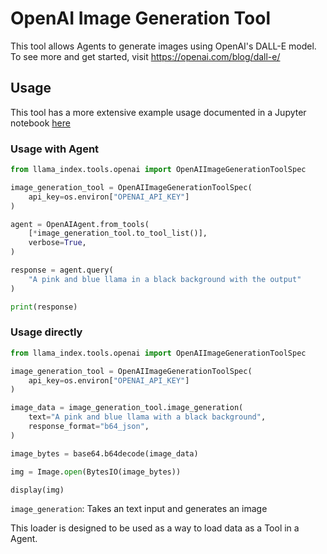 # OpenAI Image Generation Tool

This tool allows Agents to generate images using OpenAI's DALL-E model. To see more and get started, visit https://openai.com/blog/dall-e/

## Usage

This tool has a more extensive example usage documented in a Jupyter notebook [here](https://github.com/emptycrown/llama-hub/tree/main/llama_hub/tools/notebooks/openai_image_generation.ipynb)

### Usage with Agent

```python
from llama_index.tools.openai import OpenAIImageGenerationToolSpec

image_generation_tool = OpenAIImageGenerationToolSpec(
    api_key=os.environ["OPENAI_API_KEY"]
)

agent = OpenAIAgent.from_tools(
    [*image_generation_tool.to_tool_list()],
    verbose=True,
)

response = agent.query(
    "A pink and blue llama in a black background with the output"
)

print(response)
```

### Usage directly

```python
from llama_index.tools.openai import OpenAIImageGenerationToolSpec

image_generation_tool = OpenAIImageGenerationToolSpec(
    api_key=os.environ["OPENAI_API_KEY"]
)

image_data = image_generation_tool.image_generation(
    text="A pink and blue llama with a black background",
    response_format="b64_json",
)

image_bytes = base64.b64decode(image_data)

img = Image.open(BytesIO(image_bytes))

display(img)
```

`image_generation`: Takes an text input and generates an image

This loader is designed to be used as a way to load data as a Tool in a Agent.
